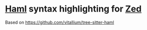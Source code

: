 # [Haml](https://haml.info/) syntax highlighting for [Zed](https://zed.dev/)

Based on https://github.com/vitallium/tree-sitter-haml
